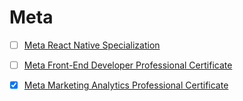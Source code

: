 # Meta

- [ ] [Meta React Native Specialization](https://www.coursera.org/specializations/meta-react-native)
- [ ] [Meta Front-End Developer Professional Certificate](https://www.coursera.org/professional-certificates/meta-front-end-developer)

- [x] [Meta Marketing Analytics Professional Certificate](https://www.coursera.org/professional-certificates/facebook-marketing-analytics)
